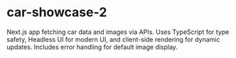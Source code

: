# car-showcase-2
Next.js app fetching car data and images via APIs. Uses TypeScript for type safety, Headless UI for modern UI, and client-side rendering for dynamic updates. Includes error handling for default image display.
